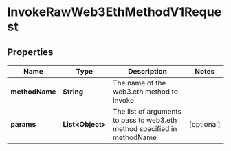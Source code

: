 

# InvokeRawWeb3EthMethodV1Request


## Properties

| Name | Type | Description | Notes |
|------------ | ------------- | ------------- | -------------|
|**methodName** | **String** | The name of the web3.eth method to invoke |  |
|**params** | **List&lt;Object&gt;** | The list of arguments to pass to web3.eth method specified in methodName |  [optional] |



